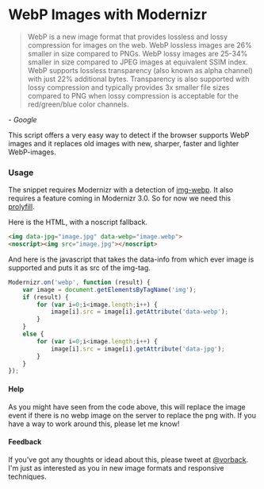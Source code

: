 WebP Images with Modernizr
==========================

> WebP is a new image format that provides lossless and lossy compression for images on the web. WebP lossless images are 26% smaller in size compared to PNGs. WebP lossy images are 25-34% smaller in size compared to JPEG images at equivalent SSIM index. WebP supports lossless transparency (also known as alpha channel) with just 22% additional bytes. Transparency is also supported with lossy compression and typically provides 3x smaller file sizes compared to PNG when lossy compression is acceptable for the red/green/blue color channels.

*- Google*
  
  
This script offers a very easy way to detect if the browser supports WebP images and it replaces old images with new, sharper, faster and lighter WebP-images.
  
  
### Usage
The snippet requires Modernizr with a detection of [img-webp](http://modernizr.com/download/#-img_webp).
It also requires a feature coming in Modernizr 3.0.
So for now we need this [prolyfill](https://github.com/stucox/modernizr-on).
  
Here is the HTML, with a noscript fallback.
```html
<img data-jpg="image.jpg" data-webp="image.webp">
<noscript><img src="image.jpg"></noscript>
```

And here is the javascript that takes the data-info from which ever image is supported and puts it as src of the img-tag.
```javascript
Modernizr.on('webp', function (result) {
	var image = document.getElementsByTagName('img');
	if (result) {
		for (var i=0;i<image.length;i++) { 
			image[i].src = image[i].getAttribute('data-webp');
  		}
	}
  	else {
  		for (var i=0;i<image.length;i++) { 
			image[i].src = image[i].getAttribute('data-jpg');
  		}
  	}
});
```
  
  
#### Help
As you might have seen from the code above, this will replace the image event if there is no webp image on the server to replace the png with.
If you have a way to work around this, please let me know!

#### Feedback
If you've got any thoughts or idead about this, please  tweet at [@vorback](https://twitter.com/vorback).
I'm just as interested as you in new image formats and responsive techniques.